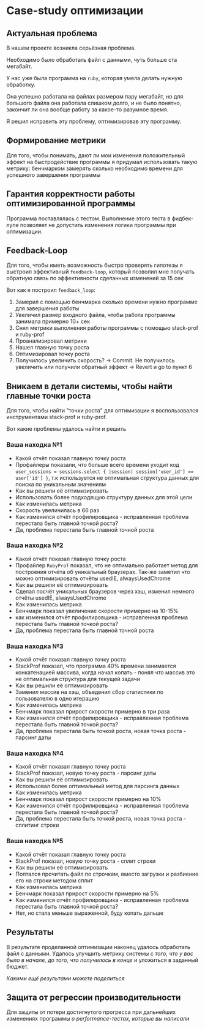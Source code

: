 # Case-study оптимизации

## Актуальная проблема
В нашем проекте возникла серьёзная проблема.

Необходимо было обработать файл с данными, чуть больше ста мегабайт.

У нас уже была программа на `ruby`, которая умела делать нужную обработку.

Она успешно работала на файлах размером пару мегабайт, но для большого файла она работала слишком долго, и не было понятно, закончит ли она вообще работу за какое-то разумное время.

Я решил исправить эту проблему, оптимизировав эту программу.

## Формирование метрики
Для того, чтобы понимать, дают ли мои изменения положительный эффект на быстродействие программы я придумал использовать такую метрику: бенчмарком замерять сколько необходимо времени для успешного завершения программы

## Гарантия корректности работы оптимизированной программы
Программа поставлялась с тестом. Выполнение этого теста в фидбек-лупе позволяет не допустить изменения логики программы при оптимизации.

## Feedback-Loop
Для того, чтобы иметь возможность быстро проверять гипотезы я выстроил эффективный `feedback-loop`, который позволил мне получать обратную связь по эффективности сделанных изменений за 15 сек

Вот как я построил `feedback_loop`:
1. Замерил с помощью бенчмарка сколько времени нужно программе для завершения работы
2. Увеличил размер входного файла, чтобы работа программы занимала примерно 10+ сек
3. Снял метрики выполнения работы программы с помощью stack-prof и ruby-prof
4. Проанализировал метрики
5. Нашел главную точку роста
6. Оптимизировал точку роста
7. Получилось увеличить скорость? -> Commit. Не получилось увеличить или получили обратный эффект -> Revert и go to пункт 6


## Вникаем в детали системы, чтобы найти главные точки роста
Для того, чтобы найти "точки роста" для оптимизации я воспользовался инструментами stack-prof и ruby-prof.

Вот какие проблемы удалось найти и решить

### Ваша находка №1
- Какой отчёт показал главную точку роста
- Профайлеры показали, что больше всего времени уходит код `user_sessions = sessions.select { |session| session['user_id'] == user['id'] }`, т.к используется не оптимальная структура данных для поиска по уникальным значениям
- Как вы решили её оптимизировать
- Использовать более подходящую структуру данных для этой цели
- Как изменилась метрика
- Скорость увеличилась в 66 раз
- Как изменился отчёт профилировщика - исправленная проблема перестала быть главной точкой роста?
- Да, проблема перестала быть главной точной роста

### Ваша находка №2
- Какой отчёт показал главную точку роста
- Профайлер `RubyProf` показал, что не оптимально работает метод для построения отчёта об уникальный браузерах. Так-же заметил что можно оптимизировать отчёты usedIE, alwaysUsedChrome 
- Как вы решили её оптимизировать
- Сделал посчёт уникальных браузеров через хэш, изменил немного отчёты usedIE, alwaysUsedChrome
- Как изменилась метрика
- Бенчмарк показал увеличение скорости примерно на 10-15%
- как изменился отчёт профилировщика - исправленная проблема перестала быть главной точкой роста?
- Да, проблема перестала быть главной точной роста

### Ваша находка №3
- Какой отчёт показал главную точку роста
- StackProf показал, что программа 40% времени занимается конкатенацией массива, когда начал копать - понял что массив 
это не оптимальная структура для текущей задачи
- Как вы решили её оптимизировать
- Заменил массив на хэш, объеденил сбор статистики по пользователю в одно итерацию
- Как изменилась метрика
- Бенчмарк показал прирост скорости примерно в три раза
- Как изменился отчёт профилировщика - исправленная проблема перестала быть главной точкой роста?
- Да, проблема перестала быть точкой роста, новая точка роста - парсинг даты

### Ваша находка №4
- Какой отчёт показал главную точку роста
- StackProf показал, новую точку роста - парсинг даты
- Как вы решили её оптимизировать
- Использовал более оптимальный метод для парсинга данных
- Как изменилась метрика
- Бенчмарк показал прирост скорости примерно на 10%
- Как изменился отчёт профилировщика - исправленная проблема перестала быть главной точкой роста?
- Да, проблема перестала быть точкой роста, новая точка роста - сплитинг строки

### Ваша находка №5
- Какой отчёт показал главную точку роста
- StackProf показал, новую точку роста - сплит строки
- Как вы решили её оптимизировать
- Поптался прочитать файл по строчкам, вместо загрузки и разбиение его на строки методом сплит
- Как изменилась метрика
- Бенчмарк показал прирост скорости примерно на 5%
- Как изменился отчёт профилировщика - исправленная проблема перестала быть главной точкой роста?
- Нет, но стала меньше выраженной, буду копать дальше

## Результаты
В результате проделанной оптимизации наконец удалось обработать файл с данными.
Удалось улучшить метрику системы с *того, что у вас было в начале, до того, что получилось в конце* и уложиться в заданный бюджет.

*Какими ещё результами можете поделиться*

## Защита от регрессии производительности
Для защиты от потери достигнутого прогресса при дальнейших изменениях программы *о performance-тестах, которые вы написали*

